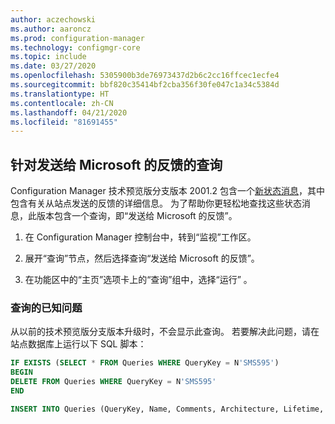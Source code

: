 ```yaml
---
author: aczechowski
ms.author: aaroncz
ms.prod: configuration-manager
ms.technology: configmgr-core
ms.topic: include
ms.date: 03/27/2020
ms.openlocfilehash: 5305900b3de76973437d2b6c2cc16ffcec1ecfe4
ms.sourcegitcommit: bbf820c35414bf2cba356f30fe047c1a34c5384d
ms.translationtype: HT
ms.contentlocale: zh-CN
ms.lasthandoff: 04/21/2020
ms.locfileid: "81691455"
---
```

## <a name="query-for-feedback-sent-to-microsoft"></a><a name="bkmk_smile"></a> 针对发送给 Microsoft 的反馈的查询

<!--6488450-->

Configuration Manager 技术预览版分支版本 2001.2 包含一个[新状态消息](../../technical-preview-2001-2.md#bkmk_sendsmile)，其中包含有关从站点发送的反馈的详细信息。 为了帮助你更轻松地查找这些状态消息，此版本包含一个查询，即“发送给 Microsoft 的反馈”。

1. 在 Configuration Manager 控制台中，转到“监视”工作区。

1. 展开“查询”节点，然后选择查询“发送给 Microsoft 的反馈”。

1. 在功能区中的“主页”选项卡上的“查询”组中，选择“运行”  。

### <a name="known-issue-with-query"></a>查询的已知问题

从以前的技术预览版分支版本升级时，不会显示此查询。 若要解决此问题，请在站点数据库上运行以下 SQL 脚本：

```sql
IF EXISTS (SELECT * FROM Queries WHERE QueryKey = N'SMS595')
BEGIN
DELETE FROM Queries WHERE QueryKey = N'SMS595'
END

INSERT INTO Queries (QueryKey, Name, Comments, Architecture, Lifetime, WQL) VALUES ('SMS595', N'Feedback sent to Microsoft', N'Configuration Manager feedback sent to Microsoft for this hierarchy.', 'SMS_StatusMessage', 1, 'select stat.*, ins.*, att1.*, stat.Time from  SMS_StatusMessage as stat left join SMS_StatMsgInsStrings as ins on ins.RecordID = stat.RecordID left join SMS_StatMsgAttributes as att1 on att1.RecordID = stat.RecordID where stat.Time >= ##PRM:SMS_StatusMessage.Time## and (stat.MessageID = 53900 or stat.MessageID = 53901) order by stat.Time DESC')
```
